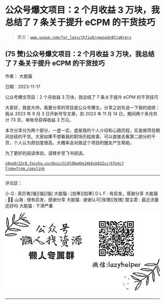 # 公众号爆文项目：2 个月收益 3 万块，我总结了 7 条关于提升 eCPM 的干货技巧

> 原文：[`www.yuque.com/for_lazy/thfiu8/ypwiw3n8fig0rers`](https://www.yuque.com/for_lazy/thfiu8/ypwiw3n8fig0rers)

## (75 赞)公众号爆文项目：2 个月收益 3 万块，我总结了 7 条关于提升 eCPM 的干货技巧

作者： 大能猫

日期：2023-11-17

公众号爆文项目：2 个月收益 3 万块，我总结了 7 条关于提升 eCPM 的干货技巧

大家好，我是大帅，我要分享的项目是公众号爆文。分享之初先说一下我的成绩：我从 2023 年 9 月 3 日开新号写文章，到 2023 年 11 月 14 日，期间两个多月共计 73 天，单账号获得收益 3 万元。

本次分享分为两个部分，一虚一实，虚是我的个人介绍和心路历程，实是做项目期间总结的干货。大家如果不想看我的职场历程故事，可以直接去看第二部分的干货，个人认为原创度很高，大概率会对做这个项目的圈友产生帮助。

为了更好的阅读体验，请移步至飞书阅读。

[`s0po8r22r8.feishu.cn/docx/CCdfdDw4Qo24kExk83ZccrkTn4c?from=from_copylink`](https://s0po8r22r8.feishu.cn/docx/CCdfdDw4Qo24kExk83ZccrkTn4c?from=from_copylink)

* * *

评论区：

小 Q : 真厉害[强][强][强]
大能猫 : [抱拳][抱拳]
D L F : 有启发，感谢分享
大能猫 : 🌹🌹
山海 : 很有启发，感谢分享
大能猫 : 谢谢认可[玫瑰][玫瑰]
盟主君 : 最近流量还好吗
大能猫 : 下滑严重

![](img/1c37d505930596d12a88ab23e11aa07a.png)

* * *